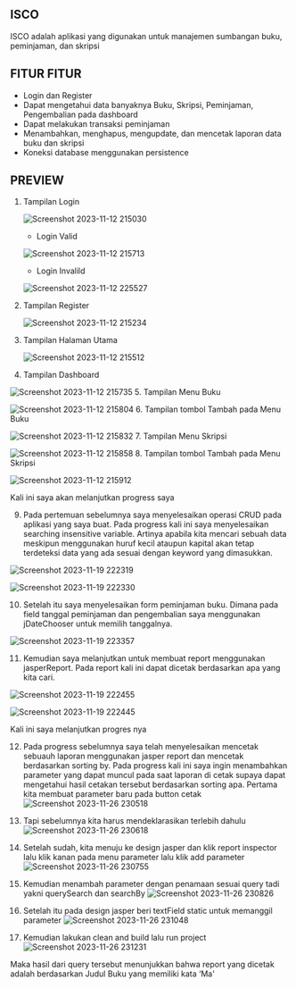 ## ISCO 
ISCO adalah aplikasi yang digunakan untuk manajemen sumbangan buku, peminjaman, dan skripsi

## FITUR FITUR
- Login dan Register
- Dapat mengetahui data banyaknya Buku, Skripsi, Peminjaman, Pengembalian pada dashboard
- Dapat melakukan transaksi peminjaman
- Menambahkan, menghapus, mengupdate, dan mencetak laporan data buku dan skripsi
- Koneksi database menggunakan persistence

## PREVIEW 
1. Tampilan Login
   
   ![Screenshot 2023-11-12 215030](https://github.com/safriyamrn/PBO/assets/148854440/4b702506-b354-4675-94bc-8198782bf3e9)

   - Login Valid
   
   ![Screenshot 2023-11-12 215713](https://github.com/safriyamrn/PBO/assets/148854440/5cad0558-5e95-48f3-8b66-0200f3ddd0e9)
   - Login Invalild
     
   ![Screenshot 2023-11-12 225527](https://github.com/safriyamrn/PBO/assets/148854440/a4b20756-2083-450c-a846-79098d5d4c8a)

3. Tampilan Register
   
   ![Screenshot 2023-11-12 215234](https://github.com/safriyamrn/PBO/assets/148854440/2d6f3b23-34a9-4012-baab-7bdb61103a42)
4. Tampilan Halaman Utama
   
   ![Screenshot 2023-11-12 215512](https://github.com/safriyamrn/PBO/assets/148854440/3cee78fa-1d4d-4f61-8d20-d80ded58b934)
5.  Tampilan Dashboard
   
   ![Screenshot 2023-11-12 215735](https://github.com/safriyamrn/PBO/assets/148854440/afddd45d-861c-473d-b2c6-f5726db7016c)
5. Tampilan Menu Buku
  
   ![Screenshot 2023-11-12 215804](https://github.com/safriyamrn/PBO/assets/148854440/4ec38127-e930-4c27-9446-286504ea6424)
6. Tampilan tombol Tambah pada Menu Buku

   ![Screenshot 2023-11-12 215832](https://github.com/safriyamrn/PBO/assets/148854440/8baf8993-838d-4320-bad1-cbc843d0525f)
7. Tampilan Menu Skripsi

   ![Screenshot 2023-11-12 215858](https://github.com/safriyamrn/PBO/assets/148854440/46dde66a-869f-4564-b123-ddc2357465cc)
8. Tampilan tombol Tambah pada Menu Skripsi

   ![Screenshot 2023-11-12 215912](https://github.com/safriyamrn/PBO/assets/148854440/a6ab5c63-e95f-44c6-a7b3-390f903b133f)

Kali ini saya akan melanjutkan progress saya 

9. Pada pertemuan sebelumnya saya menyelesaikan operasi CRUD pada aplikasi yang saya 
buat. Pada progress kali ini saya menyelesaikan searching insensitive variable. Artinya 
apabila kita mencari sebuah data meskipun menggunakan huruf kecil ataupun kapital 
akan tetap terdeteksi data yang ada sesuai dengan keyword yang dimasukkan. 

![Screenshot 2023-11-19 222319](https://github.com/safriyamrn/PBO/assets/148854440/3469ba01-2d6d-4101-92a0-6a522ea17c5f)

![Screenshot 2023-11-19 222330](https://github.com/safriyamrn/PBO/assets/148854440/405e885f-6813-4502-b9db-ef5281f175ac)

10. Setelah itu saya menyelesaikan form peminjaman buku. Dimana pada field tanggal 
peminjaman dan pengembalian saya menggunakan jDateChooser untuk memilih 
tanggalnya.

![Screenshot 2023-11-19 223357](https://github.com/safriyamrn/PBO/assets/148854440/6dc53599-33a2-4a0e-832c-bbc0d9326dff)

11. Kemudian saya melanjutkan untuk membuat report menggunakan jasperReport. Pada 
report kali ini dapat dicetak berdasarkan apa yang kita cari.

![Screenshot 2023-11-19 222455](https://github.com/safriyamrn/PBO/assets/148854440/1a5ba999-1036-4cfb-a1f6-9c2ba9f4da69)

![Screenshot 2023-11-19 222445](https://github.com/safriyamrn/PBO/assets/148854440/b5b5b879-d588-4967-b290-667fd475dd12)

Kali ini saya melanjutkan progres nya 

12. Pada progress sebelumnya saya telah menyelesaikan mencetak sebuauh laporan 
menggunakan jasper report dan mencetak berdasarkan sorting by. Pada progress kali ini 
saya ingin menambahkan parameter yang dapat muncul pada saat laporan di cetak supaya 
dapat mengetahui hasil cetakan tersebut berdasarkan sorting apa. Pertama kita membuat parameter baru pada button cetak
![Screenshot 2023-11-26 230518](https://github.com/safriyamrn/PBO/assets/148854440/eafda4c6-f7f2-4a94-83d2-7cfd7887f996)

13. Tapi sebelumnya kita harus mendeklarasikan terlebih dahulu
![Screenshot 2023-11-26 230618](https://github.com/safriyamrn/PBO/assets/148854440/178009c4-99df-4de8-bda1-ee92c36a99ec)

14. Setelah sudah, kita menuju ke design jasper dan klik report inspector lalu klik kanan pada 
menu parameter lalu klik add parameter
![Screenshot 2023-11-26 230755](https://github.com/safriyamrn/PBO/assets/148854440/40e3f6a2-b7f0-4e24-ab36-f588b5318162)

15. Kemudian menambah parameter dengan penamaan sesuai query tadi yakni querySearch 
dan searchBy
![Screenshot 2023-11-26 230826](https://github.com/safriyamrn/PBO/assets/148854440/6bfae9c9-6a96-4e03-aed9-6e4bc3be9ebe)

16. Setelah itu pada design jasper beri textField static untuk memanggil parameter
![Screenshot 2023-11-26 231048](https://github.com/safriyamrn/PBO/assets/148854440/aabc1a02-39bb-4560-bbca-36219af649c2)

17. Kemudian lakukan clean and build lalu run project
![Screenshot 2023-11-26 231231](https://github.com/safriyamrn/PBO/assets/148854440/2c8b8ac7-c403-43eb-a2b9-ef1b42464485)

Maka hasil dari query tersebut menunjukkan bahwa report yang dicetak adalah 
berdasarkan Judul Buku yang memiliki kata ‘Ma'

